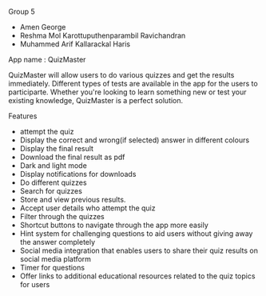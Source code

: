 Group 5

* Amen George
* Reshma Mol Karottuputhenparambil Ravichandran
* Muhammed Arif Kallarackal Haris

App name : QuizMaster

QuizMaster will allow users to do various quizzes and get the results immediately. Different types of tests are available in the app for the users to participarte. Whether you're looking to learn something new or test your existing knowledge, QuizMaster is a perfect solution.

Features

* attempt the quiz
* Display the correct and wrong(if selected) answer in different colours
* Display the final result
* Download the final result as pdf
* Dark and light mode
* Display notifications for downloads
* Do different quizzes
* Search for quizzes
* Store and view previous results.
* Accept user details who attempt the quiz
* Filter through the quizzes
* Shortcut buttons to navigate through the app more easily
* Hint system for challenging questions to aid users without giving away the answer completely
* Social media integration that enables users to share their quiz results on social media platform
* Timer for questions
* Offer links to additional educational resources related to the quiz topics for users